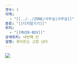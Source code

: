 ```yaml
---
갯수: 1
지역:
  - "[[../../ZONE/사무실|사무실]]"
종류: "[[디지털기기]]"
위치:
  - "[[MUIN-BOX]]"
상세위치: 네번째 칸
설명: 화이트는 고장 났다
---
```

![](http://192.168.50.22/devices/240914_IMG_0020.jpg)